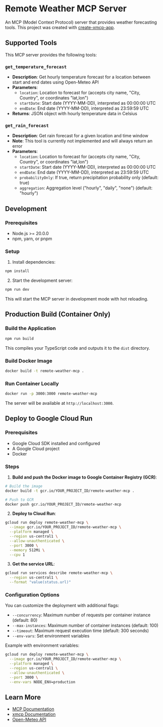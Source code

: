 # Remote Weather MCP Server

An MCP (Model Context Protocol) server that provides weather forecasting tools. This project was created with [create-xmcp-app](https://github.com/basementstudio/xmcp).

## Supported Tools

This MCP server provides the following tools:

### `get_temperature_forecast`
- **Description**: Get hourly temperature forecast for a location between start and end dates using Open-Meteo API
- **Parameters**:
  - `location`: Location to forecast for (accepts city name, "City, Country", or coordinates "lat,lon")
  - `startDate`: Start date (YYYY-MM-DD), interpreted as 00:00:00 UTC
  - `endDate`: End date (YYYY-MM-DD), interpreted as 23:59:59 UTC
- **Returns**: JSON object with hourly temperature data in Celsius

### `get_rain_forecast`
- **Description**: Get rain forecast for a given location and time window
- **Note**: This tool is currently not implemented and will always return an error
- **Parameters**:
  - `location`: Location to forecast for (accepts city name, "City, Country", or coordinates "lat,lon")
  - `startDate`: Start date (YYYY-MM-DD), interpreted as 00:00:00 UTC
  - `endDate`: End date (YYYY-MM-DD), interpreted as 23:59:59 UTC
  - `probabilityOnly`: If true, return precipitation probability only (default: true)
  - `aggregation`: Aggregation level ("hourly", "daily", "none") (default: "hourly")

## Development

### Prerequisites
- Node.js >= 20.0.0
- npm, yarn, or pnpm

### Setup
1. Install dependencies:
```bash
npm install
```

2. Start the development server:
```bash
npm run dev
```

This will start the MCP server in development mode with hot reloading.

## Production Build (Container Only)

### Build the Application
```bash
npm run build
```

This compiles your TypeScript code and outputs it to the `dist` directory.

### Build Docker Image
```bash
docker build -t remote-weather-mcp .
```

### Run Container Locally
```bash
docker run -p 3000:3000 remote-weather-mcp
```

The server will be available at `http://localhost:3000`.

## Deploy to Google Cloud Run

### Prerequisites
- Google Cloud SDK installed and configured
- A Google Cloud project
- Docker

### Steps

1. **Build and push the Docker image to Google Container Registry (GCR)**:
```bash
# Build the image
docker build -t gcr.io/YOUR_PROJECT_ID/remote-weather-mcp .

# Push to GCR
docker push gcr.io/YOUR_PROJECT_ID/remote-weather-mcp
```

2. **Deploy to Cloud Run**:
```bash
gcloud run deploy remote-weather-mcp \
  --image gcr.io/YOUR_PROJECT_ID/remote-weather-mcp \
  --platform managed \
  --region us-central1 \
  --allow-unauthenticated \
  --port 3000 \
  --memory 512Mi \
  --cpu 1
```

3. **Get the service URL**:
```bash
gcloud run services describe remote-weather-mcp \
  --region us-central1 \
  --format "value(status.url)"
```

### Configuration Options

You can customize the deployment with additional flags:
- `--concurrency`: Maximum number of requests per container instance (default: 80)
- `--max-instances`: Maximum number of container instances (default: 100)
- `--timeout`: Maximum request execution time (default: 300 seconds)
- `--env-vars`: Set environment variables

Example with environment variables:
```bash
gcloud run deploy remote-weather-mcp \
  --image gcr.io/YOUR_PROJECT_ID/remote-weather-mcp \
  --platform managed \
  --region us-central1 \
  --allow-unauthenticated \
  --port 3000 \
  --env-vars NODE_ENV=production
```

## Learn More

- [MCP Documentation](https://modelcontextprotocol.io/)
- [xmcp Documentation](https://xmcp.dev/docs)
- [Open-Meteo API](https://open-meteo.com/en/docs)
